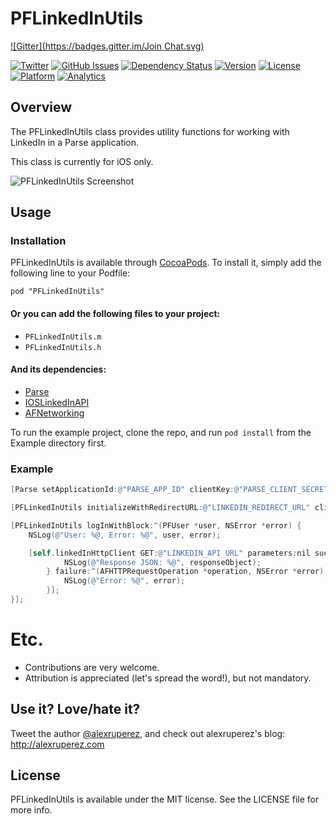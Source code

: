 # PFLinkedInUtils
[![Gitter](https://badges.gitter.im/Join Chat.svg)](https://gitter.im/alexruperez/PFLinkedInUtils?utm_source=badge&utm_medium=badge&utm_campaign=pr-badge&utm_content=badge)

[![Twitter](http://img.shields.io/badge/contact-@alexruperez-blue.svg?style=flat)](http://twitter.com/alexruperez)
[![GitHub Issues](http://img.shields.io/github/issues/alexruperez/PFLinkedInUtils.svg?style=flat)](http://github.com/alexruperez/PFLinkedInUtils/issues)
[![Dependency Status](https://www.versioneye.com/user/projects/546b3c55fe9b66a276000082/badge.svg?style=flat)](https://www.versioneye.com/user/projects/546b3c55fe9b66a276000082)
[![Version](https://img.shields.io/cocoapods/v/PFLinkedInUtils.svg?style=flat)](http://cocoadocs.org/docsets/PFLinkedInUtils)
[![License](https://img.shields.io/cocoapods/l/PFLinkedInUtils.svg?style=flat)](http://cocoadocs.org/docsets/PFLinkedInUtils)
[![Platform](https://img.shields.io/cocoapods/p/PFLinkedInUtils.svg?style=flat)](http://cocoadocs.org/docsets/PFLinkedInUtils)
[![Analytics](https://ga-beacon.appspot.com/UA-55329295-1/PFLinkedInUtils/readme?pixel)](https://github.com/igrigorik/ga-beacon)

## Overview

The PFLinkedInUtils class provides utility functions for working with LinkedIn in a Parse application.

This class is currently for iOS only.

![PFLinkedInUtils Screenshot](https://raw.githubusercontent.com/alexruperez/PFLinkedInUtils/master/screenshot.png)

## Usage

### Installation

PFLinkedInUtils is available through [CocoaPods](http://cocoapods.org). To install
it, simply add the following line to your Podfile:

    pod "PFLinkedInUtils"

#### Or you can add the following files to your project:
* `PFLinkedInUtils.m`
* `PFLinkedInUtils.h`

#### And its dependencies:
* [Parse](https://www.parse.com)
* [IOSLinkedInAPI](https://github.com/jeyben/IOSLinkedInAPI)
* [AFNetworking](https://github.com/AFNetworking/AFNetworking)

To run the example project, clone the repo, and run `pod install` from the Example directory first.

### Example

```objectivec
[Parse setApplicationId:@"PARSE_APP_ID" clientKey:@"PARSE_CLIENT_SECRET"];

[PFLinkedInUtils initializeWithRedirectURL:@"LINKEDIN_REDIRECT_URL" clientId:@"LINKEDIN_CLIENT_ID" clientSecret:@"LINKEDIN_CLIENT_SECRET" state:@"DCEEFWF45453sdffef424" grantedAccess:@[@"r_fullprofile", @"r_network"] presentingViewController:nil];

[PFLinkedInUtils logInWithBlock:^(PFUser *user, NSError *error) {
    NSLog(@"User: %@, Error: %@", user, error);

    [self.linkedInHttpClient GET:@"LINKEDIN_API_URL" parameters:nil success:^(AFHTTPRequestOperation *operation, id responseObject) {
		    NSLog(@"Response JSON: %@", responseObject);
		} failure:^(AFHTTPRequestOperation *operation, NSError *error) {
		    NSLog(@"Error: %@", error);
		}];
}];
```

# Etc.

* Contributions are very welcome.
* Attribution is appreciated (let's spread the word!), but not mandatory.

## Use it? Love/hate it?

Tweet the author [@alexruperez](http://twitter.com/alexruperez), and check out alexruperez's blog: http://alexruperez.com

## License

PFLinkedInUtils is available under the MIT license. See the LICENSE file for more info.

